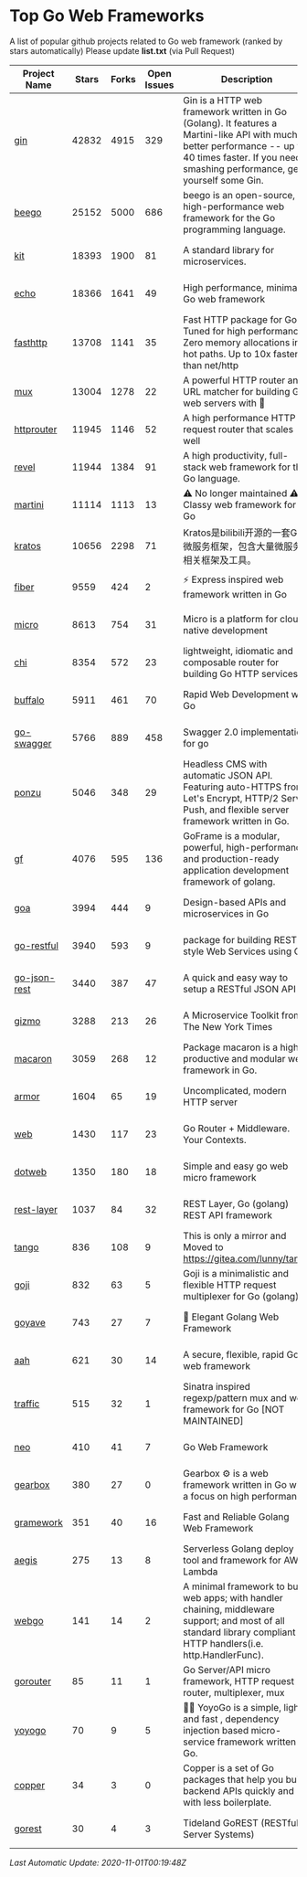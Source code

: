 # Top Go Web Frameworks
A list of popular github projects related to Go web framework (ranked by stars automatically)
Please update **list.txt** (via Pull Request)

| Project Name | Stars | Forks | Open Issues | Description | Last Commit |
| ------------ | ----- | ----- | ----------- | ----------- | ----------- |
| [gin](https://github.com/gin-gonic/gin) | 42832 | 4915 | 329 | Gin is a HTTP web framework written in Go (Golang). It features a Martini-like API with much better performance -- up to 40 times faster. If you need smashing performance, get yourself some Gin. | 2020-10-30 23:20:47 |
| [beego](https://github.com/astaxie/beego) | 25152 | 5000 | 686 | beego is an open-source, high-performance web framework for the Go programming language. | 2020-10-10 14:10:43 |
| [kit](https://github.com/go-kit/kit) | 18393 | 1900 | 81 | A standard library for microservices. | 2020-10-09 22:21:20 |
| [echo](https://github.com/labstack/echo) | 18366 | 1641 | 49 | High performance, minimalist Go web framework | 2020-09-14 16:12:41 |
| [fasthttp](https://github.com/valyala/fasthttp) | 13708 | 1141 | 35 | Fast HTTP package for Go. Tuned for high performance. Zero memory allocations in hot paths. Up to 10x faster than net/http | 2020-10-29 20:05:59 |
| [mux](https://github.com/gorilla/mux) | 13004 | 1278 | 22 | A powerful HTTP router and URL matcher for building Go web servers with 🦍 | 2020-09-12 19:20:56 |
| [httprouter](https://github.com/julienschmidt/httprouter) | 11945 | 1146 | 52 | A high performance HTTP request router that scales well | 2020-09-21 13:50:23 |
| [revel](https://github.com/revel/revel) | 11944 | 1384 | 91 | A high productivity, full-stack web framework for the Go language. | 2020-07-12 05:57:36 |
| [martini](https://github.com/go-martini/martini) | 11114 | 1113 | 13 | ⚠️ No longer maintained ⚠️  Classy web framework for Go | 2017-01-21 21:58:54 |
| [kratos](https://github.com/go-kratos/kratos) | 10656 | 2298 | 71 | Kratos是bilibili开源的一套Go微服务框架，包含大量微服务相关框架及工具。 | 2020-10-28 08:13:17 |
| [fiber](https://github.com/gofiber/fiber) | 9559 | 424 | 2 | ⚡️ Express inspired web framework written in Go | 2020-10-31 17:00:18 |
| [micro](https://github.com/micro/micro) | 8613 | 754 | 31 | Micro is a platform for cloud native development | 2020-10-30 21:10:35 |
| [chi](https://github.com/go-chi/chi) | 8354 | 572 | 23 | lightweight, idiomatic and composable router for building Go HTTP services | 2020-10-11 14:01:19 |
| [buffalo](https://github.com/gobuffalo/buffalo) | 5911 | 461 | 70 | Rapid Web Development w/ Go | 2020-10-22 13:23:40 |
| [go-swagger](https://github.com/go-swagger/go-swagger) | 5766 | 889 | 458 | Swagger 2.0 implementation for go | 2020-10-14 15:46:29 |
| [ponzu](https://github.com/ponzu-cms/ponzu) | 5046 | 348 | 29 | Headless CMS with automatic JSON API. Featuring auto-HTTPS from Let's Encrypt, HTTP/2 Server Push, and flexible server framework written in Go. | 2020-01-02 00:14:32 |
| [gf](https://github.com/gogf/gf) | 4076 | 595 | 136 | GoFrame is a modular, powerful, high-performance and production-ready application development framework of golang.  | 2020-10-30 14:04:34 |
| [goa](https://github.com/goadesign/goa) | 3994 | 444 | 9 | Design-based APIs and microservices in Go | 2020-11-01 00:04:56 |
| [go-restful](https://github.com/emicklei/go-restful) | 3940 | 593 | 9 | package for building REST-style Web Services using Go | 2020-10-23 08:32:55 |
| [go-json-rest](https://github.com/ant0ine/go-json-rest) | 3440 | 387 | 47 | A quick and easy way to setup a RESTful JSON API | 2017-09-13 04:12:08 |
| [gizmo](https://github.com/nytimes/gizmo) | 3288 | 213 | 26 | A Microservice Toolkit from The New York Times | 2020-08-25 21:02:25 |
| [macaron](https://github.com/go-macaron/macaron) | 3059 | 268 | 12 | Package macaron is a high productive and modular web framework in Go. | 2020-08-17 13:11:03 |
| [armor](https://github.com/labstack/armor) | 1604 | 65 | 19 | Uncomplicated, modern HTTP server | 2019-08-03 18:10:09 |
| [web](https://github.com/gocraft/web) | 1430 | 117 | 23 | Go Router + Middleware. Your Contexts. | 2019-02-07 15:06:52 |
| [dotweb](https://github.com/devfeel/dotweb) | 1350 | 180 | 18 | Simple and easy go web micro framework | 2020-08-11 09:38:36 |
| [rest-layer](https://github.com/rs/rest-layer) | 1037 | 84 | 32 | REST Layer, Go (golang) REST API framework | 2019-12-05 10:17:11 |
| [tango](https://github.com/lunny/tango) | 836 | 108 | 9 | This is only a mirror and Moved to https://gitea.com/lunny/tango | 2019-05-17 03:31:10 |
| [goji](https://github.com/goji/goji) | 832 | 63 | 5 | Goji is a minimalistic and flexible HTTP request multiplexer for Go (golang) | 2019-01-26 23:58:29 |
| [goyave](https://github.com/System-Glitch/goyave) | 743 | 27 | 7 | 🍐 Elegant Golang Web Framework | 2020-10-30 11:22:53 |
| [aah](https://github.com/go-aah/aah) | 621 | 30 | 14 | A secure, flexible, rapid Go web framework | 2020-09-02 02:31:20 |
| [traffic](https://github.com/gravityblast/traffic) | 515 | 32 | 1 | Sinatra inspired regexp/pattern mux and web framework for Go [NOT MAINTAINED] | 2015-11-26 21:31:07 |
| [neo](https://github.com/ivpusic/neo) | 410 | 41 | 7 | Go Web Framework | 2017-08-14 23:54:31 |
| [gearbox](https://github.com/gogearbox/gearbox) | 380 | 27 | 0 | Gearbox :gear: is a web framework written in Go with a focus on high performance | 2020-08-18 08:44:17 |
| [gramework](https://github.com/gramework/gramework) | 351 | 40 | 16 | Fast and Reliable Golang Web Framework | 2020-01-21 17:51:59 |
| [aegis](https://github.com/tmaiaroto/aegis) | 275 | 13 | 8 | Serverless Golang deploy tool and framework for AWS Lambda | 2019-07-28 17:59:41 |
| [webgo](https://github.com/bnkamalesh/webgo) | 141 | 14 | 2 | A minimal framework to build web apps; with handler chaining, middleware support; and most of all standard library compliant HTTP handlers(i.e. http.HandlerFunc). | 2020-07-14 17:20:04 |
| [gorouter](https://github.com/vardius/gorouter) | 85 | 11 | 1 | Go Server/API micro framework, HTTP request router, multiplexer, mux | 2020-09-26 23:58:41 |
| [yoyogo](https://github.com/yoyofx/yoyogo) | 70 | 9 | 5 | 🦄🌈 YoyoGo is a simple, light and fast , dependency injection based micro-service framework written in Go. | 2020-10-09 07:27:33 |
| [copper](https://github.com/tusharsoni/copper) | 34 | 3 | 0 | Copper is a set of Go packages that help you build backend APIs quickly and with less boilerplate. | 2020-09-14 13:55:44 |
| [gorest](https://github.com/tideland/gorest) | 30 | 4 | 3 | Tideland GoREST (RESTful Server Systems) | 2017-11-10 13:00:37 |

*Last Automatic Update: 2020-11-01T00:19:48Z*